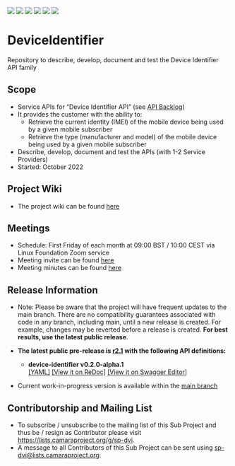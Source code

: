 <a href="https://github.com/camaraproject/DeviceIdentifier/commits/" title="Last Commit"><img src="https://img.shields.io/github/last-commit/camaraproject/DeviceIdentifier?style=plastic"></a>
<a href="https://github.com/camaraproject/DeviceIdentifier/issues" title="Open Issues"><img src="https://img.shields.io/github/issues/camaraproject/DeviceIdentifier?style=plastic"></a>
<a href="https://github.com/camaraproject/DeviceIdentifier/pulls" title="Open Pull Requests"><img src="https://img.shields.io/github/issues-pr/camaraproject/DeviceIdentifier?style=plastic"></a>
<a href="https://github.com/camaraproject/DeviceIdentifier/graphs/contributors" title="Contributors"><img src="https://img.shields.io/github/contributors/camaraproject/DeviceIdentifier?style=plastic"></a>
<a href="https://github.com/camaraproject/DeviceIdentifier" title="Repo Size"><img src="https://img.shields.io/github/repo-size/camaraproject/DeviceIdentifier?style=plastic"></a>
<a href="https://github.com/camaraproject/DeviceIdentifier/blob/main/LICENSE" title="License"><img src="https://img.shields.io/badge/License-Apache%202.0-green.svg?style=plastic"></a>

# DeviceIdentifier
Repository to describe, develop, document and test the Device Identifier API family

## Scope
* Service APIs for “Device Identifier API” (see [API Backlog](https://github.com/camaraproject/APIBacklog/blob/main/documentation/APIbacklog.md))
* It provides the customer with the ability to:
  * Retrieve the current identity (IMEI) of the mobile device being used by a given mobile subscriber
  * Retrieve the type (manufacturer and model) of the mobile device being used by a given mobile subscriber
* Describe, develop, document and test the APIs (with 1-2 Service Providers)  
* Started: October 2022

## Project Wiki
* The project wiki can be found [here](https://lf-camaraproject.atlassian.net/wiki/spaces/CAM/pages/14561907/DeviceIdentifier)

## Meetings
* Schedule: First Friday of each month at 09:00 BST / 10:00 CEST via Linux Foundation Zoom service
 * Meeting invite can be found [here](https://github.com/camaraproject/DeviceIdentifier/blob/main/documentation/MeetingMinutes/CAMARA%20Device%20Identifier%20Monthly%20Meeting.ics)
 * Meeting minutes can be found [here](https://lf-camaraproject.atlassian.net/wiki/spaces/CAM/pages/14564298/DeviceIdentifier+Meeting+Minutes)

## Release Information

* Note: Please be aware that the project will have frequent updates to the main branch. There are no compatibility guarantees associated with code in any branch, including main, until a new release is created. For example, changes may be reverted before a release is created. **For best results, use the latest public release**.

* **The latest public pre-release is [r2.1](https://github.com/camaraproject/DeviceIdentifier/tree/r2.1) with the following API definitions:**

  * **device-identifier v0.2.0-alpha.1**  
  [[YAML]](https://github.com/camaraproject/DeviceIdentifier/blob/r2.1/code/API_definitions/device-identifier.yaml)
  [[View it on ReDoc]](https://redocly.github.io/redoc/?url=https://raw.githubusercontent.com/camaraproject/DeviceIdentifier/r2.1/code/API_definitions/device-identifier.yaml&nocors)
  [[View it on Swagger Editor]](https://editor.swagger.io/?url=https://raw.githubusercontent.com/camaraproject/DeviceIdentifier/r2.1/code/API_definitions/device-identifier.yaml)

- Current work-in-progress version is available within the [main branch](https://github.com/camaraproject/DeviceIdentifier)

## Contributorship and Mailing List
* To subscribe / unsubscribe to the mailing list of this Sub Project and thus be / resign as Contributor please visit <https://lists.camaraproject.org/g/sp-dvi>.
* A message to all Contributors of this Sub Project can be sent using <sp-dvi@lists.camaraproject.org>.
